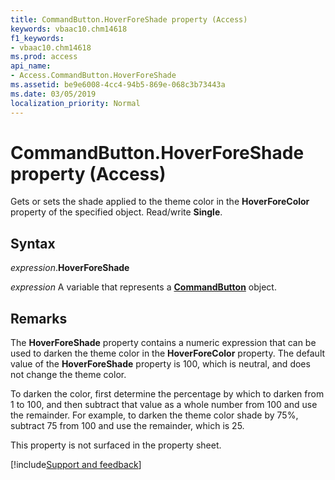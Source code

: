 ```yaml
---
title: CommandButton.HoverForeShade property (Access)
keywords: vbaac10.chm14618
f1_keywords:
- vbaac10.chm14618
ms.prod: access
api_name:
- Access.CommandButton.HoverForeShade
ms.assetid: be9e6008-4cc4-94b5-869e-068c3b73443a
ms.date: 03/05/2019
localization_priority: Normal
---
```



# CommandButton.HoverForeShade property (Access)

Gets or sets the shade applied to the theme color in the **HoverForeColor** property of the specified object. Read/write **Single**.


## Syntax

_expression_.**HoverForeShade**

_expression_ A variable that represents a **[CommandButton](Access.CommandButton.md)** object.


## Remarks

The **HoverForeShade** property contains a numeric expression that can be used to darken the theme color in the **HoverForeColor** property. The default value of the **HoverForeShade** property is 100, which is neutral, and does not change the theme color. 

To darken the color, first determine the percentage by which to darken from 1 to 100, and then subtract that value as a whole number from 100 and use the remainder. For example, to darken the theme color shade by 75%, subtract 75 from 100 and use the remainder, which is 25.

This property is not surfaced in the property sheet.




[!include[Support and feedback](~/includes/feedback-boilerplate.md)]